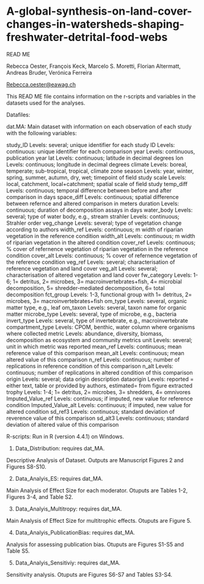 # A-global-synthesis-on-land-cover-changes-in-watersheds-shaping-freshwater-detrital-food-webs

READ ME

Rebecca Oester, François Keck, Marcelo S. Moretti, Florian Altermatt, Andreas Bruder, Verónica Ferreira

Rebecca.oester@eawag.ch

This READ ME file contains information on the r-scripts and variables in the datasets used for the analyses.

Datafiles:

dat.MA: Main dataset with information on each observation of each study with the following variables:

study_ID		Levels: several; unique identifier for each study
ID			Levels: continuous: unique identifier for each comparison
year			Levels: continuous, publication year
lat			Levels: continuous; latitude in decimal degrees
lon			Levels: continuous; longitude in decimal degrees
climate			Levels: boreal, temperate; sub-tropical, tropical, climate zone
season			Levels: year, winter, spring, summer, autumn, dry, wet; timepoint of field study
scale			Levels: local, catchment, local+catchment; spatial scale of field study
temp_diff		Levels: continuous; temporal difference between before and after comparison in days
space_diff		Levels: continuous; spatial difference between refernce and altered comparison in meters
duration		Levels: continuous; duration of decomposition assays in days
water_body		Levels: several; type of water body, e.g., stream
strahler		Levels: continuous; Strahler order
veg_change		Levels: several; type of vegetation change according to authors
width_ref		Levels: continuous; m width of riparian vegetation in the reference condition
width_alt		Levels: continuous; m width of riparian vegetation in the altered condition
cover_ref		Levels: continuous; % cover of refernence vegetation of riparian vegetation in the reference 			condition
cover_alt		Levels: continuous; % cover of refernence vegetation of the reference condition
veg_ref			Levels: several; characterisation of reference vegetation and land cover
veg_alt			Levels: several; characterisation of altered vegetation and land cover
fw_category		Levels: 1-6; 1= detritus, 2= microbes, 3= macroinvertebrates+fish, 4= microbial 				decomposition, 5= shredder-mediated decomposition, 6= total decomposition
fct_group		Levels: 1-3, functional group with 1= detritus, 2= microbes, 3= macroinvertebrates+fish
om_type			Levels: several, organic matter type, e.g., leaf
om_taxon		Levels: several, taxon name for organic matter
microbe_type		Levels: several, type of microbe, e.g., bacteria
invert_type		Levels: several, type of invertebrate, e.g., macroinvertebrate
compartment_type	Levels: CPOM, benthic, water column  where organisms where collected
metric			Levels: abundance, diversity, biomass, decomposition as ecosystem and community metrics
unit			Levels: several; unit in which metric was reported
mean_ref		Levels: continuous; mean reference value of this comparison
mean_alt		Levels: continuous; mean altered value of this comparison
n_ref			Levels: continuous; number of replications in reference condition of this comparison
n_alt			Levels: continuous; number of replications in altered condition of this comparison
origin			Levels: several; data origin description
dataorigin		Levels: reported = either text, table or provided by authors, estimated= from figure 				extracted 
trophy			Levels: 1-4; 1= detritus, 2= microbes, 3= shredders, 4= omnivores
Imputed_Value_ref	Levels: continuous; if imputed, new value for reference condition
Imputed_Value_alt	Levels: continuous; if imputed, new value for altered condition
sd_ref3			Levels: continuous; standard deviation of reverence value of this comparison
sd_alt3			Levels: continuous; standard deviation of altered value of this comparison





R-scripts: Run in R (version 4.4.1) on Windows.

1. Data_Distribution: 
requires dat_MA.

Descriptive Analysis of Dataset. Outputs are Manuscript Figures 2 and Figures S8-S10.

2. Data_Analyis_ES:
requires dat_MA.

Main Analysis of Effect Size for each moderator. Otuputs are Tables 1-2, Figures 3-4, and Table S2. 

3. Data_Analyis_Multitropy:
requires dat_MA.

Main Analysis of Effect Size for multitrophic effects. Otuputs are Figure 5. 


4. Data_Analyis_PublicationBias:
requires dat_MA.

Analysis for assessing publication bias. Otuputs are Figures S1-S5 and Table S5. 

5. Data_Analyis_Sensitiviy:
requires dat_MA.

Sensitivity analysis. Otuputs are Figures S6-S7 and Tables S3-S4. 







